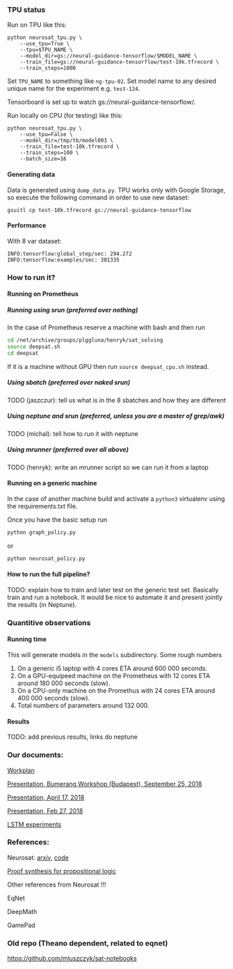 ### TPU status

Run on TPU like this:

    python neurosat_tpu.py \
        --use_tpu=True \
        --tpu=$TPU_NAME \
        --model_dir=gs://neural-guidance-tensorflow/$MODEL_NAME \
        --train_file=gs://neural-guidance-tensorflow/test-10k.tfrecord \
        --train_steps=1000
        
Set `TPU_NAME` to something like `ng-tpu-02`. Set model name to any desired unique 
name for the experiment e.g. `test-124`.
        
Tensorboard is set up to watch gs://neural-guidance-tensorflow/.

Run locally on CPU (for testing) like this:

    python neurosat_tpu.py \
        --use_tpu=False \
        --model_dir=/tmp/tb/model003 \
        --train_file=test-10k.tfrecord \
        --train_steps=100 \
        --batch_size=16


#### Generating data

Data is generated using `dump_data.py`. TPU works only with Google Storage,
so execute the following command in order to use new dataset:

    gsuitl cp test-10k.tfrecord gs://neural-guidance-tensorflow
    
    
#### Performance

With 8 var dataset:

    INFO:tensorflow:global_step/sec: 294.272
    INFO:tensorflow:examples/sec: 301335


### How to run it?

#### Running on Prometheus

##### Running using srun (preferred over nothing)

In the case of Prometheus reserve a machine with bash and then run
```bash
cd /net/archive/groups/plggluna/henryk/sat_solving
source deepsat.sh
cd deepsat
```
If it is a machine without GPU then run `source deepsat_cpu.sh` instead. 

##### Using sbatch (preferred over naked srun)

TODO (jaszczur): tell us what is in the 8 sbatches and how they are different

##### Using neptune and srun (preferred, unless you are a master of grep/awk)

TODO (michal): tell how to run it with neptune

##### Using mrunner (preferred over all above)

TODO (henryk): write an mrunner script so we can run it from a laptop

#### Running on a generic machine

In the case of another machine build and activate a `python3` virtualenv using the requirements.txt file.

Once you have the basic setup run

```bash
python graph_policy.py
```
or
```bash
python neurosat_policy.py
```

#### How to run the full pipeline?

TODO: explain how to train and later test on the generic test set. Basically train and run a notebook. It would be nice to automate it and present jointly the results (in Neptune).

### Quantitive observations

#### Running time

This will generate models in the `models` subdirectory. Some rough numbers

1. On a generic i5 laptop with 4 cores ETA around 600 000 seconds.
2. On a GPU-equipeed machine on the Prometheus with 12 cores ETA around 180 000 seconds (slow).
3. On a CPU-only machine on the Promethus with 24 cores ETA around 400 000 seconds (slow).  
4. Total numbers of parameters around 132 000. 

#### Results 

TODO: add previous results, links do neptune

### Our documents:

[Workplan](https://docs.google.com/document/d/1pAdKJz3fwAE5MTa77yuZKy8FCkn_H04nxdJ0lbxpDTM/edit?usp=sharing)

[Presentation, Bumerang Workshop (Budapest), September 25, 2018](https://docs.google.com/presentation/d/1OdEJsB6DqgB0NA-eG88vmHI2uE5U0k54BRvbgXrOdwY/edit)

[Presentation, April 17, 2018](https://docs.google.com/presentation/d/1VpJoB0SrUreXzPu6HHja7ToTuy7CJmTub-2Mg_Qr1d0/edit?usp=sharing)

[Presentation, Feb 27, 2018](https://docs.google.com/presentation/d/1N0xV2XvMllsjwAKTZBAEyyKKkqdHcgAFJN4ek3sPA7A/edit)

[LSTM experiments](https://docs.google.com/document/d/1MG_PA4y0jn6vV1nTy43wvsKeK1-5uRPRFPSarLCJ2m4/edit#heading=h.nfl3p9glf50k)

### References:

Neurosat: [arxiv](https://arxiv.org/pdf/1802.03685.pdf), [code](https://github.com/dselsam/neurosat)

[Proof synthesis for propositional logic](https://arxiv.org/abs/1805.11799)

Other references from Neurosat !!!

EqNet

DeepMath 

GamePad



### Old repo (Theano dependent, related to eqnet)

https://github.com/mluszczyk/sat-notebooks



